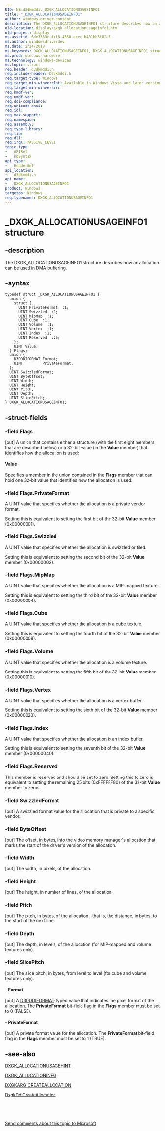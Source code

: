 ```yaml
---
UID: NS:d3dkmddi._DXGK_ALLOCATIONUSAGEINFO1
title: "_DXGK_ALLOCATIONUSAGEINFO1"
author: windows-driver-content
description: The DXGK_ALLOCATIONUSAGEINFO1 structure describes how an allocation can be used in DMA buffering.
old-location: display\dxgk_allocationusageinfo1.htm
old-project: display
ms.assetid: 6de3363c-fcf8-4350-acee-b401bb3f82a6
ms.author: windowsdriverdev
ms.date: 2/24/2018
ms.keywords: DXGK_ALLOCATIONUSAGEINFO1, DXGK_ALLOCATIONUSAGEINFO1 structure [Display Devices], DmStructs_262d3b0f-50c6-429b-9b6e-34963d2ae42b.xml, _DXGK_ALLOCATIONUSAGEINFO1, d3dkmddi/DXGK_ALLOCATIONUSAGEINFO1, display.dxgk_allocationusageinfo1
ms.prod: windows-hardware
ms.technology: windows-devices
ms.topic: struct
req.header: d3dkmddi.h
req.include-header: D3dkmddi.h
req.target-type: Windows
req.target-min-winverclnt: Available in Windows Vista and later versions of the Windows operating systems.
req.target-min-winversvr: 
req.kmdf-ver: 
req.umdf-ver: 
req.ddi-compliance: 
req.unicode-ansi: 
req.idl: 
req.max-support: 
req.namespace: 
req.assembly: 
req.type-library: 
req.lib: 
req.dll: 
req.irql: PASSIVE_LEVEL
topic_type:
-	APIRef
-	kbSyntax
api_type:
-	HeaderDef
api_location:
-	d3dkmddi.h
api_name:
-	DXGK_ALLOCATIONUSAGEINFO1
product: Windows
targetos: Windows
req.typenames: DXGK_ALLOCATIONUSAGEINFO1
---
```


# _DXGK_ALLOCATIONUSAGEINFO1 structure


## -description


The DXGK_ALLOCATIONUSAGEINFO1 structure describes how an allocation can be used in DMA buffering.


## -syntax


````
typedef struct _DXGK_ALLOCATIONUSAGEINFO1 {
  union {
    struct {
      UINT PrivateFormat  :1;
      UINT Swizzled  :1;
      UINT MipMap  :1;
      UINT Cube  :1;
      UINT Volume  :1;
      UINT Vertex  :1;
      UINT Index  :1;
      UINT Reserved  :25;
    };
    UINT Value;
  } Flags;
  union {
    D3DDDIFORMAT Format;
    UINT         PrivateFormat;
  };
  UINT SwizzledFormat;
  UINT ByteOffset;
  UINT Width;
  UINT Height;
  UINT Pitch;
  UINT Depth;
  UINT SlicePitch;
} DXGK_ALLOCATIONUSAGEINFO1;
````


## -struct-fields




### -field Flags

[out] A union that contains either a structure (with the first eight members that are described below) or a 32-bit value (in the <b>Value</b> member) that identifies how the allocation is used:



#### Value

Specifies a member in the union contained in the <b>Flags</b> member that can hold one 32-bit value that identifies how the allocation is used.


### -field Flags.PrivateFormat

A UINT value that specifies whether the allocation is a private vendor format.  

Setting this is equivalent to setting the first bit of the 32-bit <b>Value</b> member (0x00000001).


### -field Flags.Swizzled

A UINT value that specifies whether the allocation is swizzled or tiled. 

Setting this is equivalent to setting the second bit of the 32-bit <b>Value</b> member (0x00000002).


### -field Flags.MipMap

A UINT value that specifies whether the allocation is a MIP-mapped texture.

Setting this is equivalent to setting the third bit of the 32-bit <b>Value</b> member (0x00000004).


### -field Flags.Cube

A UINT value that specifies whether the allocation is a cube texture. 

Setting this is equivalent to setting the fourth bit of the 32-bit <b>Value</b> member (0x00000008).


### -field Flags.Volume

A UINT value that specifies whether the allocation is a volume texture.

Setting this is equivalent to setting the fifth bit of the 32-bit <b>Value</b> member (0x00000010).


### -field Flags.Vertex

A UINT value that specifies whether the allocation is a vertex buffer.

Setting this is equivalent to setting the sixth bit of the 32-bit <b>Value</b> member (0x00000020).


### -field Flags.Index

A UINT value that specifies whether the allocation is an index buffer.

Setting this is equivalent to setting the seventh bit of the 32-bit <b>Value</b> member (0x00000040).


### -field Flags.Reserved

This member is reserved and should be set to zero. Setting this to zero is equivalent to setting the remaining 25 bits (0xFFFFFF80) of the 32-bit <b>Value</b> member to zeros.


### -field SwizzledFormat

[out] A swizzled format value for the allocation that is private to a specific vendor.


### -field ByteOffset

[out] The offset, in bytes, into the video memory manager's allocation that marks the start of the driver's version of the allocation.


### -field Width

[out] The width, in pixels, of the allocation.


### -field Height

[out] The height, in number of lines, of the allocation.


### -field Pitch

[out] The pitch, in bytes, of the allocation--that is, the distance, in bytes, to the start of the next line.


### -field Depth

[out] The depth, in levels, of the allocation (for MIP-mapped and volume textures only).


### -field SlicePitch

[out] The slice pitch, in bytes, from level to level (for cube and volume textures only).


#### - Format

[out] A <a href="..\d3dukmdt\ne-d3dukmdt-_d3dddiformat.md">D3DDDIFORMAT</a>-typed value that indicates the pixel format of the allocation. The <b>PrivateFormat</b> bit-field flag in the <b>Flags</b> member must be set to 0 (FALSE).


#### - PrivateFormat

[out] A private format value for the allocation. The <b>PrivateFormat</b> bit-field flag in the <b>Flags</b> member must be set to 1 (TRUE).


## -see-also

<a href="..\d3dkmddi\ns-d3dkmddi-_dxgk_allocationusagehint.md">DXGK_ALLOCATIONUSAGEHINT</a>



<a href="..\d3dkmddi\ns-d3dkmddi-_dxgk_allocationinfo.md">DXGK_ALLOCATIONINFO</a>



<a href="..\d3dkmddi\ns-d3dkmddi-_dxgkarg_createallocation.md">DXGKARG_CREATEALLOCATION</a>



<a href="..\d3dkmddi\nc-d3dkmddi-dxgkddi_createallocation.md">DxgkDdiCreateAllocation</a>



 

 

<a href="mailto:wsddocfb@microsoft.com?subject=Documentation%20feedback [display\display]:%20DXGK_ALLOCATIONUSAGEINFO1 structure%20 RELEASE:%20(2/24/2018)&amp;body=%0A%0APRIVACY STATEMENT%0A%0AWe use your feedback to improve the documentation. We don't use your email address for any other purpose, and we'll remove your email address from our system after the issue that you're reporting is fixed. While we're working to fix this issue, we might send you an email message to ask for more info. Later, we might also send you an email message to let you know that we've addressed your feedback.%0A%0AFor more info about Microsoft's privacy policy, see http://privacy.microsoft.com/en-us/default.aspx." title="Send comments about this topic to Microsoft">Send comments about this topic to Microsoft</a>

